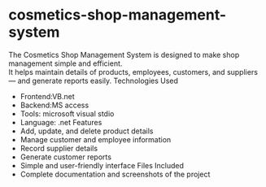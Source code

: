 # cosmetics-shop-management-system
The Cosmetics Shop Management System is designed to make shop management simple and efficient.  
It helps maintain details of products, employees, customers, and suppliers — and generate reports easily.
Technologies Used
- Frontend:VB.net
- Backend:MS access
- Tools: microsoft visual stdio
- Language: .net
Features
- Add, update, and delete product details  
- Manage customer and employee information  
- Record supplier details  
- Generate customer reports  
- Simple and user-friendly interface
Files Included
- Complete documentation and screenshots of the project
